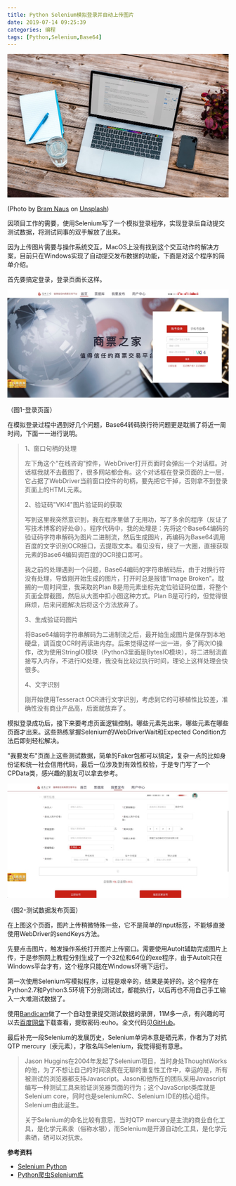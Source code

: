 ```yaml
---
title: Python Selenium模拟登录并自动上传图片
date: 2019-07-14 09:25:39
categories: 编程
tags: [Python,Selenium,Base64]
---
```


![](python-selenium/bram-naus-n8Qb1ZAkK88-unsplash.jpg)

(Photo by [Bram Naus](https://unsplash.com/@bramnaus?utm_source=unsplash&utm_medium=referral&utm_content=creditCopyText) on [Unsplash](https://unsplash.com/search/photos/computer?utm_source=unsplash&utm_medium=referral&utm_content=creditCopyText))

因项目工作的需要，使用Selenium写了一个模拟登录程序，实现登录后自动提交测试数据，将测试同事的双手解放了出来。



因为上传图片需要与操作系统交互，MacOS上没有找到这个交互动作的解决方案，目前只在Windows实现了自动提交发布数据的功能，下面是对这个程序的简单介绍。



首先要搞定登录，登录页面长这样。

![](python-selenium/cp_login_page.jpg)

（图1-登录页面）

在模拟登录过程中遇到好几个问题，Base64转码换行符问题更是耽搁了将近一周时间，下面一一进行说明。

<!--more-->

> 1、窗口句柄的处理
>
> 左下角这个"在线咨询"控件，WebDriver打开页面时会弹出一个对话框。对话框我就不去截图了，很多网站都会有。这个对话框在登录页面的上一层，它占据了WebDriver当前窗口控件的句柄，要先把它干掉，否则拿不到登录页面上的HTML元素。
>
> 
>
> 2、验证码"VKI4"图片验证码的获取
>
> 写到这里我突然意识到，我在程序里做了无用功，写了多余的程序（反证了写技术博客的好处😄）。程序代码中，我的处理是：先将这个Base64编码的验证码字符串解码为图片二进制流，然后生成图片，再编码为Base64调用百度的文字识别OCR接口，去提取文本。看见没有，绕了一大圈，直接获取元素的Base64编码调百度的OCR接口即可。
>
> 我之前的处理遇到一个问题，Base64编码的字符串解码后，由于对换行符没有处理，导致刚开始生成的图片，打开时总是报错"Image Broken"。耽搁的一周时间里，我采取的Plan B是用元素坐标先定位验证码位置，将整个页面全屏截图，然后从大图中扣小图这种方式。Plan B是可行的，但觉得很麻烦，后来问题解决后将这个方法放弃了。
>
> 
>
> 3、生成验证码图片
>
> 将Base64编码字符串解码为二进制流之后，最开始生成图片是保存到本地硬盘，调百度OCR时再读进内存。后来觉得这样一出一进，多了两次IO操作，改为使用StringIO模块（Python3里面是BytesIO模块），将二进制流直接写入内存，不进行IO处理，我没有比较过执行时间，理论上这样处理会快很多。
>
> 
>
> 4、文字识别
>
> 刚开始使用Tesseract OCR进行文字识别，考虑到它的可移植性比较差，准确性没有商业产品高，后面就放弃了。



模拟登录成功后，接下来要考虑页面逻辑控制。哪些元素先出来，哪些元素在哪些页面才出来。这些熟练掌握Selenium的WebDriverWait和Expected Condition方法后即刻轻松解决。



"我要发布"页面上这些测试数据，简单的Faker包都可以搞定，复杂一点的比如身份证和统一社会信用代码，最后一位涉及到有效性校验，于是专门写了一个CPData类，感兴趣的朋友可以拿去参考。

![](python-selenium/cp_publish_page.jpg)



（图2-测试数据发布页面）

在上图这个页面，图片上传稍微特殊一些，它不是简单的Input标签，不能够直接使用WebDriver的sendKeys方法。



先要点击图片，触发操作系统打开图片上传窗口。需要使用AutoIt辅助完成图片上传，于是参照网上教程分别生成了一个32位和64位的exe程序，由于AutoIt只在Windows平台才有，这个程序只能在Windows环境下运行。



第一次使用Selenium写模拟程序，过程是艰辛的，结果是美好的。这个程序在Python2.7和Python3.5环境下分别测试过，都能执行，以后再也不用自己手工输入一大堆测试数据了。



使用[Bandicam](https://www.bandicam.cn)做了一个自动登录提交测试数据的录屏，11M多一点，有兴趣的可以去[百度网盘](https://pan.baidu.com/s/1LgKgYp7R5U9pn14Pg_JYig)下载查看，提取密码:euho。全文代码见[GitHub](https://github.com/benbendemo/learning-python/tree/master/python-selenium)。



最后补充一段Selenium的发展历史，Selenium单词本意是硒元素，作者为了对抗QTP mercury（汞元素），才取名叫Selenium，我觉得挺有意思。



> Jason Huggins在2004年发起了Selenium项目，当时身处ThoughtWorks的他，为了不想让自己的时间浪费在无聊的重复性工作中，幸运的是，所有被测试的浏览器都支持Javascript。Jason和他所在的团队采用Javascript编写一种测试工具来验证浏览器页面的行为；这个JavaScript类库就是Selenium core，同时也是seleniumRC、Selenium IDE的核心组件。Selenium由此诞生。
>
> 关于Selenium的命名比较有意思，当时QTP mercury是主流的商业自化工具，是化学元素汞（俗称水银），而Selenium是开源自动化工具，是化学元素硒，硒可以对抗汞。



**参考资料**

- [Selenium Python](http://www.testclass.net/selenium_python/)
- [Python爬虫Selenium库](https://www.cnblogs.com/zhaof/category/1007686.html)